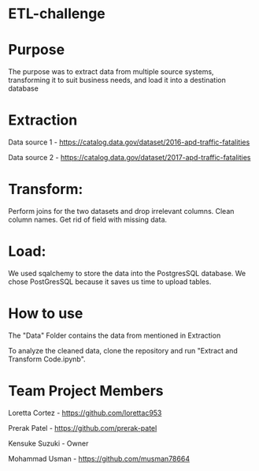 # ETL-challenge
# Purpose
The purpose was to extract data from multiple source systems, transforming it to suit business needs, and load it into a destination database 

# Extraction
Data source 1 - https://catalog.data.gov/dataset/2016-apd-traffic-fatalities 

Data source 2 - https://catalog.data.gov/dataset/2017-apd-traffic-fatalities

# Transform:
Perform joins for the two datasets and drop irrelevant columns. Clean column names. Get rid of field with missing data.

# Load:
We used sqalchemy to store the data into the PostgresSQL database. We chose PostGresSQL because it saves us time to upload tables.

# How to use 
The "Data" Folder contains the data from mentioned in Extraction

To analyze the cleaned data, clone the repository and run "Extract and Transform Code.ipynb". 

# Team Project Members
Loretta Cortez - https://github.com/lorettac953

Prerak Patel - https://github.com/prerak-patel

Kensuke Suzuki - Owner

Mohammad Usman - https://github.com/musman78664



